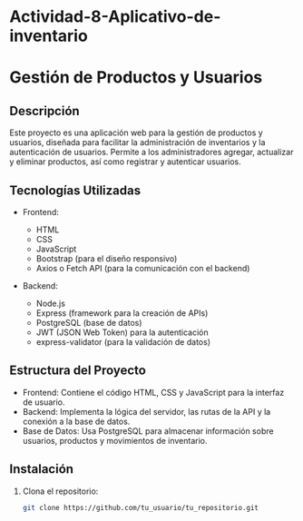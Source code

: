 # Actividad-8-Aplicativo-de-inventario
# Gestión de Productos y Usuarios

## Descripción

Este proyecto es una aplicación web para la gestión de productos y usuarios, diseñada para facilitar la administración de inventarios y la autenticación de usuarios. Permite a los administradores agregar, actualizar y eliminar productos, así como registrar y autenticar usuarios.

## Tecnologías Utilizadas

- Frontend:
  - HTML
  - CSS
  - JavaScript
  - Bootstrap (para el diseño responsivo)
  - Axios o Fetch API (para la comunicación con el backend)

- Backend:
  - Node.js
  - Express (framework para la creación de APIs)
  - PostgreSQL (base de datos)
  - JWT (JSON Web Token) para la autenticación
  - express-validator (para la validación de datos)

## Estructura del Proyecto

- Frontend: Contiene el código HTML, CSS y JavaScript para la interfaz de usuario.
- Backend: Implementa la lógica del servidor, las rutas de la API y la conexión a la base de datos.
- Base de Datos: Usa PostgreSQL para almacenar información sobre usuarios, productos y movimientos de inventario.

## Instalación

1. Clona el repositorio:
   ```bash
   git clone https://github.com/tu_usuario/tu_repositorio.git
